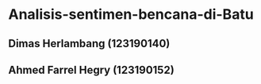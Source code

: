 # Analisis-sentimen-bencana-di-Batu
## Dimas Herlambang (123190140)
## Ahmed Farrel Hegry (123190152)
